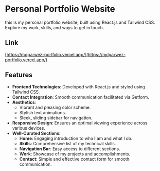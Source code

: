 # Personal Portfolio Website

this is  my personal portfolio website, built using React.js and Tailwind CSS. Explore my work, skills, and ways to get in touch.

## Link
[https://mdparwez-portfolio.vercel.app/](https://mdparwez-portfolio.vercel.app/)

## Features

- **Frontend Technologies**: Developed with React.js and styled using Tailwind CSS.
- **Contact Integration**: Smooth communication facilitated via Getform.
- **Aesthetics**:
  - Vibrant and pleasing color scheme.
  - Stylish text animations.
  - Sleek, sliding sidebar for navigation.
- **Responsive Design**: Ensures an optimal viewing experience across various devices.
- **Well-Curated Sections**:
  - **Home**: Engaging introduction to who I am and what I do.
  - **Skills**: Comprehensive list of my technical skills.
  - **Navigation Bar**: Easy access to different sections.
  - **Work**: Showcase of my projects and accomplishments.
  - **Contact**: Simple and effective contact form for smooth communication.

